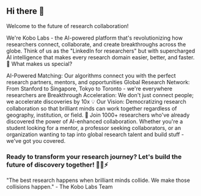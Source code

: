## Hi there 👋

Welcome to the future of research collaboration!

We're Kobo Labs - the AI-powered platform that's revolutionizing how researchers connect, collaborate, and create breakthroughs across the globe. Think of us as the "LinkedIn for researchers" but with supercharged AI intelligence that makes every research domain easier, better, and faster.
🚀 What makes us special?

AI-Powered Matching: Our algorithms connect you with the perfect research partners, mentors, and opportunities
Global Research Network: From Stanford to Singapore, Tokyo to Toronto - we're everywhere researchers are
Breakthrough Acceleration: We don't just connect people; we accelerate discoveries by 10x
💡 Our Vision: Democratizing research collaboration so that brilliant minds can work together regardless of geography, institution, or field.
🌟 Join 1000+ researchers who've already discovered the power of AI-enhanced collaboration. Whether you're a student looking for a mentor, a professor seeking collaborators, or an organization wanting to tap into global research talent and build stuff - we've got you covered.

### Ready to transform your research journey? Let's build the future of discovery together! 🧬🔬⚡

"The best research happens when brilliant minds collide. We make those collisions happen." - The Kobo Labs Team
